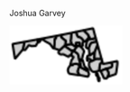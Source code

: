 <div align="left">
  <p style="margin-right: 20px;">Joshua Garvey</h1>
 
  
</div>
<div align="left">
   <img src="/images/md.svg" alt="Alt text" width="200" height="full" >
  
</div>


